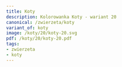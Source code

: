 ```yaml
---
title: Koty
description: Kolorowanka Koty - wariant 20
canonical: /zwierzeta/koty
variant_of: koty
image: /koty/20/koty-20.svg
pdf: /koty/20/koty-20.pdf
tags:
- zwierzeta
- koty
---
```

